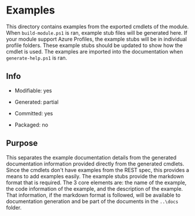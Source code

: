 # Examples
This directory contains examples from the exported cmdlets of the module. When `build-module.ps1` is ran, example stub files will be generated here. If your module support Azure Profiles, the example stubs will be in individual profile folders. These example stubs should be updated to show how the cmdlet is used. The examples are imported into the documentation when `generate-help.ps1` is ran.

## Info
- Modifiable: yes
- Generated: partial
- Committed: yes
- Packaged: no

## Purpose
This separates the example documentation details from the generated documentation information provided directly from the generated cmdlets. Since the cmdlets don't have examples from the REST spec, this provides a means to add examples easily. The example stubs provide the markdown format that is required. The 3 core elements are: the name of the example, the code information of the example, and the description of the example. That information, if the markdown format is followed, will be available to documentation generation and be part of the documents in the `..\docs` folder.